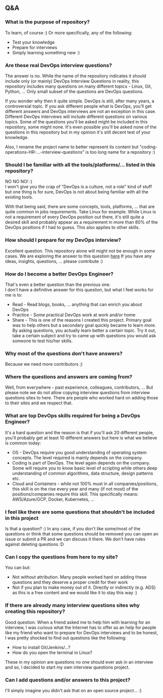## Q&A

### What is the purpose of repository?

To learn, of course :)
Or more specifically, any of the following:

* Test your knowledge
* Prepare for interviews
* Simply learning something new :)

### Are these real DevOps interview questions?

The answer is no. While the name of the repository indicates it should include only (or mainly) DevOps Interview Questions in reality, this repository includes many questions on many different topics - Linux, Git, Python, ... Only small subset of the questions are DevOps questions.

If you wonder why then it quite simple. DevOps is still, after many years, a controversial topic. If you ask different people what is DevOps, you'll get different answers and DevOps interviews are not an exception in this case. Different DevOps interviews will include different questions on various topics. Some of the questions you'll be asked might be included in this repository, some might none. It's even possible you'll be asked none of the questions in this repository but in my opinion it's still decent test of your knowledge.

Also, I rename the project name to better represent its content but "coding-operations-HR-...-interview-questions" is too long name for a repository :)

### Should I be familiar with all the tools/platforms/... listed in this repository?

NO NO NO! :)<br>
I won't give you the crap of "DevOps is a culture, not a role" kind of stuff but one thing is for sure, DevOps is not about being familiar with all the existing tools.

With that being said, there are some concepts, tools, platforms, ... that are quite common in jobs requirements. Take Linux for example. While Linux is not a requirement of every DevOps position out there, it's still quite a desired skill and probably appear as a requirement in more than 80% of the DevOps positions if I had to guess. This also applies to other skills.

### How should I prepare for my DevOps interview?

Excellent question. This repository alone will might not be enough in some cases. We are exploring the answer to this question [here](prepare_for_interview.md)
If you have any ideas, insights, questions, ... please contribute :)

### How do I become a better DevOps Engineer?

That's even a better question than the previous one.<br>
I don't have a definitive answer for this question, but what I feel works for me is to:

  * Read - Read blogs, books, ... anything that can enrich you about DevOps
  * Practice - Some practical DevOps work at work and/or home
  * Share - This is one of the reasons I created this project. Primary goal was to help others but a secondary goal quickly became to learn more. By asking questions, you actually learn better a certain topic. Try it out, take a certain subject and try to came up with questions you would ask someone to test his/her skills.

### Why most of the questions don't have answers?

Because we need more contributors ;)<br>

### Where the questions and answers are coming from?

Well, from everywhere - past experience, colleagues, contributors, ... But please note we do not allow copying interview questions from interview questions sites to here. There are people who worked hard on adding those to their sites and we respect that.

### What are top DevOps skills required for being a DevOps Engineer?

It's a hard question and the reason is that if you'll ask 20 different people, you'll probably get at least 10 different answers but here is what we believe is common today:

* OS - DevOps require you good understanding of operating system concepts. The level required is mainly depends on the company.
* Coding is part of DevOps. The level again depends on the company. Some will require you to know basic level of scripting while others deep understanding of common algorithms, data structure, design patterns etc.
* Cloud and Containers - while not 100% must in all companies/positions, this skill is on the rise every year and many (if not most) of the positions/companies require this skill. This specifically means: AWS/Azure/GCP, Docker, Kubernetes, ...

### I feel like there are some questions that shouldn't be included in this project

Is that a question? :)
In any case, if you don't like some/most of the questions or think that some questions should be removed you can open an issue or submit a PR and we can discuss it there. We don't have rules against deleting questions :D

### Can I copy the questions from here to my site?

You can but:

* Not without attribution. Many people worked hard on adding these questions and they deserve a proper credit for their work
* Not if you plan to make money out of it. Directly or indirectly (e.g. ADS) as this is a free content and we would like it to stay this way :)

### If there are already many interview questions sites why creating this repository?

Good question. When a friend asked me to help him with learning for an interview, I was curious what the Internet has to offer as an help for people like my friend who want to prepare for DevOps interviews and to be honest, I was pretty shocked to find out questions like the following:

* How to install Git/Jenkins/...?
* How do you open the terminal in Linux?

These in my opinion are questions no one should ever ask in an interview and so, I decided to start my own interview questions project.

### Can I add questions and/or answers to this project?

I'll simply imagine you didn't ask that on an open source project... :)
